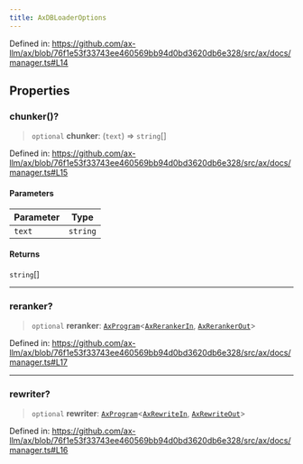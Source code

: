 ```yaml
---
title: AxDBLoaderOptions
---
```


Defined in: https://github.com/ax-llm/ax/blob/76f1e53f33743ee460569bb94d0bd3620db6e328/src/ax/docs/manager.ts#L14

## Properties

<a id="chunker"></a>

### chunker()?

> `optional` **chunker**: (`text`) => `string`[]

Defined in: https://github.com/ax-llm/ax/blob/76f1e53f33743ee460569bb94d0bd3620db6e328/src/ax/docs/manager.ts#L15

#### Parameters

| Parameter | Type |
| ------ | ------ |
| `text` | `string` |

#### Returns

`string`[]

***

<a id="reranker"></a>

### reranker?

> `optional` **reranker**: [`AxProgram`](/api/#03-apidocs/classaxprogram)\<[`AxRerankerIn`](/api/#03-apidocs/typealiasaxrerankerin), [`AxRerankerOut`](/api/#03-apidocs/typealiasaxrerankerout)\>

Defined in: https://github.com/ax-llm/ax/blob/76f1e53f33743ee460569bb94d0bd3620db6e328/src/ax/docs/manager.ts#L17

***

<a id="rewriter"></a>

### rewriter?

> `optional` **rewriter**: [`AxProgram`](/api/#03-apidocs/classaxprogram)\<[`AxRewriteIn`](/api/#03-apidocs/typealiasaxrewritein), [`AxRewriteOut`](/api/#03-apidocs/typealiasaxrewriteout)\>

Defined in: https://github.com/ax-llm/ax/blob/76f1e53f33743ee460569bb94d0bd3620db6e328/src/ax/docs/manager.ts#L16
